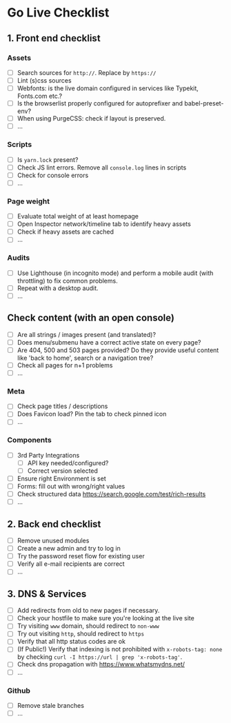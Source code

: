 # Go Live Checklist

## 1. Front end checklist

### Assets
- [ ] Search sources for `http://`. Replace by `https://`
- [ ] Lint (s)css sources
- [ ] Webfonts: is the live domain configured in services like Typekit, Fonts.com etc.?
- [ ] Is the browserlist properly configured for autoprefixer and babel-preset-env?
- [ ] When using PurgeCSS: check if layout is preserved.
- [ ] ...

### Scripts
- [ ] Is `yarn.lock` present?
- [ ] Check JS lint errors. Remove all `console.log` lines in scripts
- [ ] Check for console errors
- [ ] ...

### Page weight
- [ ] Evaluate total weight of at least homepage
- [ ] Open Inspector network/timeline tab to identify heavy assets
- [ ] Check if heavy assets are cached
- [ ] ...

### Audits
- [ ] Use Lighthouse (in incognito mode) and perform a mobile audit (with throttling) to fix common problems.
- [ ] Repeat with a desktop audit.
- [ ] ...

## Check content (with an open console)
- [ ] Are all strings / images present (and translated)?
- [ ] Does menu/submenu have a correct active state on every page?
- [ ] Are 404, 500 and 503 pages provided? Do they provide useful content like 'back to home', search or a navigation tree?
- [ ] Check all pages for n+1 problems
- [ ] ...

### Meta
- [ ] Check page titles / descriptions
- [ ] Does Favicon load? Pin the tab to check pinned icon
- [ ] ...

### Components
- [ ] 3rd Party Integrations
	- [ ] API key needed/configured?
	- [ ] Correct version selected
- [ ] Ensure right Environment is set
- [ ] Forms: fill out with wrong/right values
- [ ] Check structured data https://search.google.com/test/rich-results
- [ ] ...

## 2. Back end checklist
- [ ] Remove unused modules
- [ ] Create a new admin and try to log in
- [ ] Try the password reset flow for existing user
- [ ] Verify all e-mail recipients are correct
- [ ] ...

## 3. DNS & Services
- [ ] Add redirects from old to new pages if necessary.
- [ ] Check your hostfile to make sure you're looking at the live site
- [ ] Try visiting `www` domain, should redirect to `non-www`
- [ ] Try out visiting `http`, should redirect to `https`
- [ ] Verify that all http status codes are ok
- [ ] (If Public!) Verify that indexing is not prohibited with `x-robots-tag: none` by checking `curl -I https://url | grep 'x-robots-tag'`.
- [ ] Check dns propagation with https://www.whatsmydns.net/
- [ ] ...

### Github
- [ ] Remove stale branches
- [ ] ...
